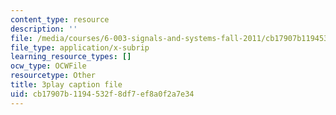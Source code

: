 ```yaml
---
content_type: resource
description: ''
file: /media/courses/6-003-signals-and-systems-fall-2011/cb17907b1194532f8df7ef8a0f2a7e34_ufU6b7OHb8M.vtt
file_type: application/x-subrip
learning_resource_types: []
ocw_type: OCWFile
resourcetype: Other
title: 3play caption file
uid: cb17907b-1194-532f-8df7-ef8a0f2a7e34
---
```

